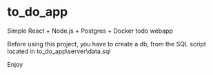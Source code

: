 # to_do_app
Simple React + Node.js + Postgres + Docker todo webapp

Before using this project, you have to create a db, from the SQL script located in to_do_app\server\data.sql

Enjoy
